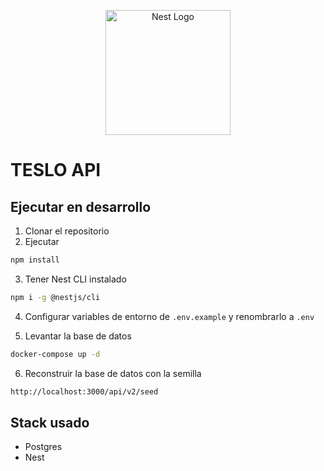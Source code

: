 <p align="center">
  <a href="http://nestjs.com/" target="blank"><img src="https://nestjs.com/img/logo-small.svg" width="200" alt="Nest Logo" /></a>
</p>

# TESLO API

## Ejecutar en desarrollo

1. Clonar el repositorio
2. Ejecutar

```bash
npm install
```

3. Tener Nest CLI instalado

```bash
npm i -g @nestjs/cli
```

4. Configurar variables de entorno de ```.env.example``` y renombrarlo a ```.env```




5. Levantar la base de datos

```bash
docker-compose up -d
```

6. Reconstruir la base de datos con la semilla

```bash
http://localhost:3000/api/v2/seed
```

## Stack usado

* Postgres
* Nest
